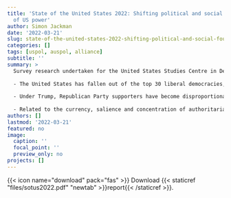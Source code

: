 ```yaml
---
title: 'State of the United States 2022: Shifting political and social foundations
  of US power'
author: Simon Jackman
date: '2022-03-21'
slug: state-of-the-united-states-2022-shifting-political-and-social-foundations-of-us-power
categories: []
tags: [uspol, auspol, alliance]
subtitle: ''
summary: >
  Survey research undertaken for the United States Studies Centre in December 2021 reveals a United States deeply divided, increasingly isolationist and pessimistic, undergoing substantial democratic backsliding and at risk of more. Specifically: 
  
  - The United States has fallen out of the top 30 liberal democracies, a trend that continues as many Republican-controlled states enact laws making voter registration and turnout burdensome and election administration subject to partisan interference.
  
  - Under Trump, Republican Party supporters have become disproportionately authoritarian and populist.
  
  - Related to the currency, salience and concentration of authoritarianism and populism among Republican voters are historically high levels of isolationism, a profound lack of optimism about the future of the United States, and deep partisan disagreements as to what problems the country faces — at home and abroad — and how to address them.
authors: []
lastmod: '2022-03-21'
featured: no
image:
  caption: ''
  focal_point: ''
  preview_only: no
projects: []
---
```


{{< icon name="download" pack="fas" >}} Download  {{< staticref "files/sotus2022.pdf" "newtab" >}}report{{< /staticref >}}.
